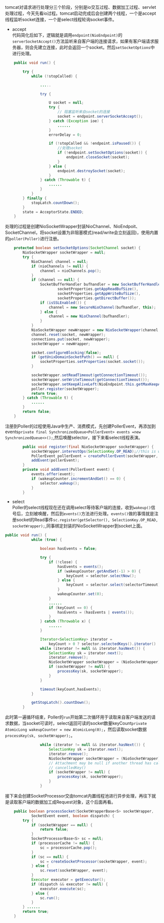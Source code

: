 tomcat对请求进行处理分三个阶段，分别是io交互过程、数据加工过程、servlet处理过程，今天先看io过程。tomcat启动完成后会创建两个线程，一个是accept线程监听socket连接，一个是select线程轮询socket事件。
+ accept  
代码简化后如下，逻辑就是调用`endpoint(NioEndpoint)`的`serverSocketAccept()`方法监听来自客户端的连接请求，如果有客户端请求服务器，则会先建立连接，此时会返回一个socket。然后`setSocketOptions`中进行处理。
```java
    public void run() {

        try {
            while (!stopCalled) {

                .....

                try {

                    U socket = null;
                    try {
                        // 阻塞监听来自socket的连接
                        socket = endpoint.serverSocketAccept();
                    } catch (Exception ioe) {
                        ......
                    }
                    errorDelay = 0;

                    if (!stopCalled && !endpoint.isPaused()) {
                        //处理socket
                        if (!endpoint.setSocketOptions(socket)) {
                            endpoint.closeSocket(socket);
                        }
                    } else {
                        endpoint.destroySocket(socket);
                    }
                } catch (Throwable t) {
                    ......
                }
            }
        } finally {
            stopLatch.countDown();
        }
        state = AcceptorState.ENDED;
    }
```
处理的过程是创建NioSocketWrapper封装NioChannel、NioEndpoit、SocketChannel，将socket设置为非阻塞模式(read/write会立刻返回)，使用内置的`poller(Poller)`进行注册。
```java
    protected boolean setSocketOptions(SocketChannel socket) {
        NioSocketWrapper socketWrapper = null;
        try {
            NioChannel channel = null;
            if (nioChannels != null) {
                channel = nioChannels.pop();
            }
            if (channel == null) {
                SocketBufferHandler bufhandler = new SocketBufferHandler(
                        socketProperties.getAppReadBufSize(),
                        socketProperties.getAppWriteBufSize(),
                        socketProperties.getDirectBuffer());
                if (isSSLEnabled()) {
                    channel = new SecureNioChannel(bufhandler, this);
                } else {
                    channel = new NioChannel(bufhandler);
                }
            }
            NioSocketWrapper newWrapper = new NioSocketWrapper(channel, this);
            channel.reset(socket, newWrapper);
            connections.put(socket, newWrapper);
            socketWrapper = newWrapper;

            socket.configureBlocking(false);
            if (getUnixDomainSocketPath() == null) {
                socketProperties.setProperties(socket.socket());
            }

            socketWrapper.setReadTimeout(getConnectionTimeout());
            socketWrapper.setWriteTimeout(getConnectionTimeout());
            socketWrapper.setKeepAliveLeft(NioEndpoint.this.getMaxKeepAliveRequests());
            poller.register(socketWrapper);
            return true;
        } catch (Throwable t) {
            ......
        }
        return false;
    }
```
注册到Poller的过程使用Java中生产、消费模式，先创建PollerEvent，再添加到events`private final SynchronizedQueue<PollerEvent> events =new SynchronizedQueue<>();`,然后唤醒selector，接下来看select线程表演。
```java
        public void register(final NioSocketWrapper socketWrapper) {
            socketWrapper.interestOps(SelectionKey.OP_READ);//this is what OP_REGISTER turns into.
            PollerEvent pollerEvent = createPollerEvent(socketWrapper, OP_REGISTER);
            addEvent(pollerEvent);
        }
        private void addEvent(PollerEvent event) {
            events.offer(event);
            if (wakeupCounter.incrementAndGet() == 0) {
                selector.wakeup();
            }
        }
```
+ select  
Poller的select线程现在还在调用select等待客户端的连接，收到`wakeup()`信号后，立刻被唤醒，然后到`events()`方法进行处理。`events()`做的事情就是注册socket的Read事件`sc.register(getSelector(), SelectionKey.OP_READ, socketWrapper);`,同事绑定封装的NioSocketWrapper到socket上面。
```java
public void run() {
            while (true) {

                boolean hasEvents = false;

                try {
                    if (!close) {
                        hasEvents = events();
                        if (wakeupCounter.getAndSet(-1) > 0) {
                            keyCount = selector.selectNow();
                        } else {
                            keyCount = selector.select(selectorTimeout);
                        }
                        wakeupCounter.set(0);
                    }
                    ......
                    if (keyCount == 0) {
                        hasEvents = (hasEvents | events());
                    }
                } catch (Throwable x) {
                    ......
                }

                Iterator<SelectionKey> iterator =
                    keyCount > 0 ? selector.selectedKeys().iterator() : null;
                while (iterator != null && iterator.hasNext()) {
                    SelectionKey sk = iterator.next();
                    iterator.remove();
                    NioSocketWrapper socketWrapper = (NioSocketWrapper) sk.attachment();
                    if (socketWrapper != null) {
                        processKey(sk, socketWrapper);
                    }
                }

                timeout(keyCount,hasEvents);
            }

            getStopLatch().countDown();
        }
```
此时第一遍循环结束，Poller的`run`开始第二次循环用于读取来自客户端发送的请求数据，当socket可读时，select返回可读的socket数量keyCount`private AtomicLong wakeupCounter = new AtomicLong(0);`，然后读取socket数据`processKey(sk, socketWrapper);`。
```java
                while (iterator != null && iterator.hasNext()) {
                    SelectionKey sk = iterator.next();
                    iterator.remove();
                    NioSocketWrapper socketWrapper = (NioSocketWrapper) sk.attachment();
                    // Attachment may be null if another thread has called
                    // cancelledKey()
                    if (socketWrapper != null) {
                        processKey(sk, socketWrapper);
                    }
                }
```
接下来会创建SocketProcessor交由tomcat内置线程池进行异步处理，再往下就是读取客户端的数据加工成Request对象，这个后面再看。
```java
    public boolean processSocket(SocketWrapperBase<S> socketWrapper,
            SocketEvent event, boolean dispatch) {
        try {
            if (socketWrapper == null) {
                return false;
            }
            SocketProcessorBase<S> sc = null;
            if (processorCache != null) {
                sc = processorCache.pop();
            }
            if (sc == null) {
                sc = createSocketProcessor(socketWrapper, event);
            } else {
                sc.reset(socketWrapper, event);
            }
            Executor executor = getExecutor();
            if (dispatch && executor != null) {
                executor.execute(sc);
            } else {
                sc.run();
            }
        } ......
        return true;
    }
```